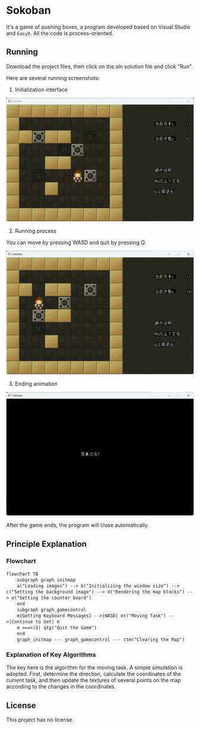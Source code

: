 # Sokoban

It's a game of pushing boxes, a program developed based on Visual Studio and `EasyX`. All the code is process-oriented.

## Running

Download the project files, then click on the.sln solution file and click "Run".

Here are several running screenshots:

1. Initialization interface

![Start interface](start.png)

2. Running process

You can move by pressing WASD and quit by pressing Q.

![Running interface](run.png)

3. Ending animation

![End interface](end.png)

After the game ends, the program will close automatically.

## Principle Explanation

### Flowchart

```mermaid
flowchart TB
	subgraph graph_initmap
	a("Loading images") --> b("Initializing the window size") --> c("Setting the background image") --> d("Rendering the map blocks") --> e("Setting the counter board")
	end
	subgraph graph_gamecontrol
	m{Getting Keyboard Messages} -->|WASD| mt("Moving Task") -->|Continue to Get| m
	m ===>|Q| qtg("Quit the Game")
	end
	graph_initmap --- graph_gamecontrol --- ctm("Clearing the Map")
```

### Explanation of Key Algorithms

The key here is the algorithm for the moving task. A simple simulation is adopted. First, determine the direction, calculate the coordinates of the current task, and then update the textures of several points on the map according to the changes in the coordinates.

## License

This project has no license. 